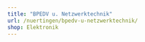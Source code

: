 ```yaml
---
title: "BPEDV u. Netzwerktechnik"
url: /nuertingen/bpedv-u-netzwerktechnik/
shop: Elektronik
---
```


